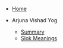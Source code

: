 - [Home](/ "Gita - My insights")

- Arjuna Vishad Yog
	- [Summary](/chapters/1_arjuna_vishad_summary.md)
	- [Slok Meanings](/chapters/1_arjuna_vishad_detailed.md)

